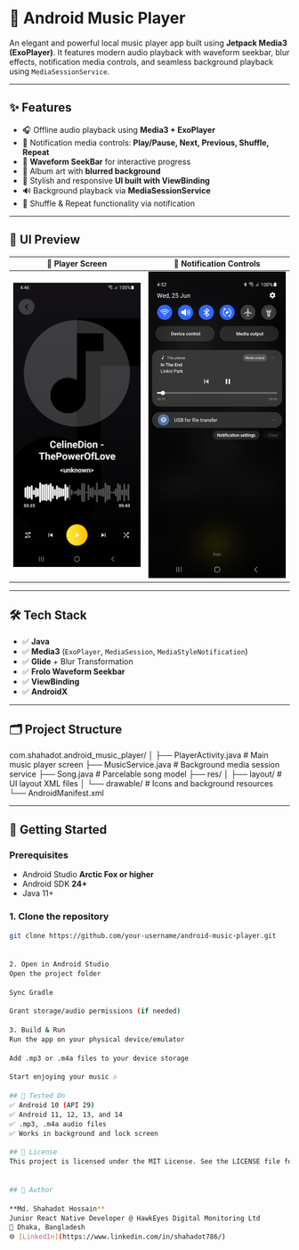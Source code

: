 # 🎵 Android Music Player

An elegant and powerful local music player app built using **Jetpack Media3 (ExoPlayer)**. It features modern audio playback with waveform seekbar, blur effects, notification media controls, and seamless background playback using `MediaSessionService`.

---

## ✨ Features

- 🎧 Offline audio playback using **Media3 + ExoPlayer**
- 🔄 Notification media controls: **Play/Pause, Next, Previous, Shuffle, Repeat**
- 📶 **Waveform SeekBar** for interactive progress
- 🌁 Album art with **blurred background**
- 📱 Stylish and responsive **UI built with ViewBinding**
- 🔊 Background playback via **MediaSessionService**
- 🔁 Shuffle & Repeat functionality via notification

---

## 📸 UI Preview

| 🎼 Player Screen | 🔔 Notification Controls |
|------------------|---------------------------|
| ![Player UI](screenshots/player_ui.png) | ![Notification](screenshots/notification_controls.png)

---

## 🛠 Tech Stack

- ✅ **Java**
- ✅ **Media3** (`ExoPlayer`, `MediaSession`, `MediaStyleNotification`)
- ✅ **Glide** + Blur Transformation
- ✅ **Frolo Waveform Seekbar**
- ✅ **ViewBinding**
- ✅ **AndroidX**

---

## 🗂️ Project Structure
com.shahadot.android_music_player/
│
├── PlayerActivity.java # Main music player screen
├── MusicService.java # Background media session service
├── Song.java # Parcelable song model
├── res/
│ ├── layout/ # UI layout XML files
│ └── drawable/ # Icons and background resources
└── AndroidManifest.xml


---

## 🚀 Getting Started

### Prerequisites

- Android Studio **Arctic Fox or higher**
- Android SDK **24+**
- Java 11+

### 1. Clone the repository

```bash
git clone https://github.com/your-username/android-music-player.git


2. Open in Android Studio
Open the project folder

Sync Gradle

Grant storage/audio permissions (if needed)

3. Build & Run
Run the app on your physical device/emulator

Add .mp3 or .m4a files to your device storage

Start enjoying your music 🎶

## 🧪 Tested On
✅ Android 10 (API 29)
✅ Android 11, 12, 13, and 14
✅ .mp3, .m4a audio files
✅ Works in background and lock screen

## 📜 License
This project is licensed under the MIT License. See the LICENSE file for details.


## 👤 Author

**Md. Shahadot Hossain**  
Junior React Native Developer @ HawkEyes Digital Monitoring Ltd  
📍 Dhaka, Bangladesh  
🌐 [LinkedIn](https://www.linkedin.com/in/shahadot786/)





































